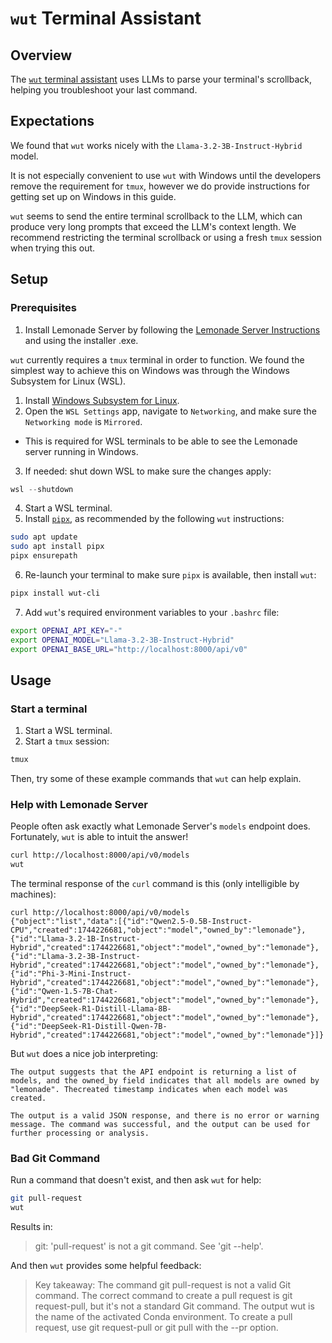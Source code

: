 # `wut` Terminal Assistant

## Overview

The [`wut` terminal assistant](https://github.com/shobrook/wut) uses LLMs to parse your terminal's scrollback, helping you troubleshoot your last command.

## Expectations

We found that `wut` works nicely with the `Llama-3.2-3B-Instruct-Hybrid` model.

It is not especially convenient to use `wut` with Windows until the developers remove the requirement for `tmux`, however we do provide instructions for getting set up on Windows in this guide.

`wut` seems to send the entire terminal scrollback to the LLM, which can produce very long prompts that exceed the LLM's context length. We recommend restricting the terminal scrollback or using a fresh `tmux` session when trying this out.

## Setup

### Prerequisites

1. Install Lemonade Server by following the [Lemonade Server Instructions](../README.md) and using the installer .exe.


`wut` currently requires a `tmux` terminal in order to function. We found the simplest way to achieve this on Windows was through the Windows Subsystem for Linux (WSL).

1. Install [Windows Subsystem for Linux](https://learn.microsoft.com/en-us/windows/wsl/install).
1. Open the `WSL Settings` app, navigate to `Networking`, and make sure the `Networking mode` is `Mirrored`.
  - This is required for WSL terminals to be able to see the Lemonade server running in Windows.

3. If needed: shut down WSL to make sure the changes apply:

```powershell
wsl --shutdown
```

4. Start a WSL terminal.
5. Install [`pipx`](https://github.com/pypa/pipx), as recommended by the following `wut` instructions:

```bash
sudo apt update
sudo apt install pipx
pipx ensurepath
```

6. Re-launch your terminal to make sure `pipx` is available, then install `wut`:

```bash
pipx install wut-cli
```

7. Add `wut`'s required environment variables to your `.bashrc` file:

```bash
export OPENAI_API_KEY="-"
export OPENAI_MODEL="Llama-3.2-3B-Instruct-Hybrid"
export OPENAI_BASE_URL="http://localhost:8000/api/v0"
```

## Usage

### Start a terminal

1. Start a WSL terminal.
2. Start a `tmux` session:

```bash
tmux
```

Then, try some of these example commands that `wut` can help explain.

### Help with Lemonade Server

People often ask exactly what Lemonade Server's `models` endpoint does. Fortunately, `wut` is able to intuit the answer!

```bash
curl http://localhost:8000/api/v0/models
wut
```

The terminal response of the `curl` command is this (only intelligible by machines):

```
curl http://localhost:8000/api/v0/models
{"object":"list","data":[{"id":"Qwen2.5-0.5B-Instruct-CPU","created":1744226681,"object":"model","owned_by":"lemonade"},{"id":"Llama-3.2-1B-Instruct-Hybrid","created":1744226681,"object":"model","owned_by":"lemonade"},{"id":"Llama-3.2-3B-Instruct-Hybrid","created":1744226681,"object":"model","owned_by":"lemonade"},{"id":"Phi-3-Mini-Instruct-Hybrid","created":1744226681,"object":"model","owned_by":"lemonade"},{"id":"Qwen-1.5-7B-Chat-Hybrid","created":1744226681,"object":"model","owned_by":"lemonade"},{"id":"DeepSeek-R1-Distill-Llama-8B-Hybrid","created":1744226681,"object":"model","owned_by":"lemonade"},{"id":"DeepSeek-R1-Distill-Qwen-7B-Hybrid","created":1744226681,"object":"model","owned_by":"lemonade"}]}
```

But `wut` does a nice job interpreting:

```
The output suggests that the API endpoint is returning a list of models, and the owned_by field indicates that all models are owned by "lemonade". Thecreated timestamp indicates when each model was created.

The output is a valid JSON response, and there is no error or warning message. The command was successful, and the output can be used for further processing or analysis. 
```


### Bad Git Command

Run a command that doesn't exist, and then ask `wut` for help:

```bash
git pull-request
wut
```

Results in:

> git: 'pull-request' is not a git command. See 'git --help'.

And then `wut` provides some helpful feedback:

> Key takeaway: The command git pull-request is not a valid Git command. The correct command to create a pull request is git request-pull, but it's not a standard Git command. The output wut is the name of the activated Conda environment. To create a pull request, use git request-pull or git pull with the --pr option. 


